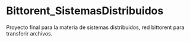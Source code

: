 # Bittorent_SistemasDistribuidos
Proyecto final para la materia de sistemas distribuidos, red bittorent para transferir archivos. 
